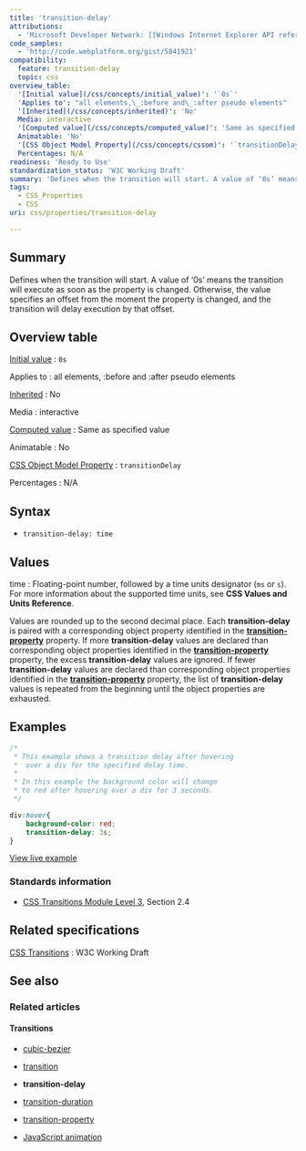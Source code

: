 ```yaml
---
title: 'transition-delay'
attributions:
  - 'Microsoft Developer Network: [[Windows Internet Explorer API reference](http://msdn.microsoft.com/en-us/library/ie/hh828809%28v=vs.85%29.aspx) Article]'
code_samples:
  - 'http://code.webplatform.org/gist/5841921'
compatibility:
  feature: transition-delay
  topic: css
overview_table:
  '[Initial value](/css/concepts/initial_value)': '`0s`'
  'Applies to': "all elements,\_:before and\_:after pseudo elements"
  '[Inherited](/css/concepts/inherited)': 'No'
  Media: interactive
  '[Computed value](/css/concepts/computed_value)': 'Same as specified value'
  Animatable: 'No'
  '[CSS Object Model Property](/css/concepts/cssom)': '`transitionDelay`'
  Percentages: N/A
readiness: 'Ready to Use'
standardization_status: 'W3C Working Draft'
summary: 'Defines when the transition will start. A value of ‘0s’ means the transition will execute as soon as the property is changed. Otherwise, the value specifies an offset from the moment the property is changed, and the transition will delay execution by that offset.'
tags:
  - CSS_Properties
  - CSS
uri: css/properties/transition-delay

---
```

## Summary

Defines when the transition will start. A value of ‘0s’ means the transition will execute as soon as the property is changed. Otherwise, the value specifies an offset from the moment the property is changed, and the transition will delay execution by that offset.

## Overview table

[Initial value](/css/concepts/initial_value)
:   `0s`

Applies to
:   all elements, :before and :after pseudo elements

[Inherited](/css/concepts/inherited)
:   No

Media
:   interactive

[Computed value](/css/concepts/computed_value)
:   Same as specified value

Animatable
:   No

[CSS Object Model Property](/css/concepts/cssom)
:   `transitionDelay`

Percentages
:   N/A

## Syntax

-   `transition-delay: time`

## Values

time
:   Floating-point number, followed by a time units designator (`ms` or `s`). For more information about the supported time units, see **CSS Values and Units Reference**.

Values are rounded up to the second decimal place. Each **transition-delay** is paired with a corresponding object property identified in the [**transition-property**](/css/properties/transition-property) property. If more **transition-delay** values are declared than corresponding object properties identified in the [**transition-property**](/css/properties/transition-property) property, the excess **transition-delay** values are ignored. If fewer **transition-delay** values are declared than corresponding object properties identified in the [**transition-property**](/css/properties/transition-property) property, the list of **transition-delay** values is repeated from the beginning until the object properties are exhausted.

## Examples

``` css
/*
 * This example shows a transition delay after hovering
 *  over a div for the specified delay time.
 *
 * In this example the background color will change
 * to red after hovering over a div for 3 seconds.
 */

div:hover{
    background-color: red;
    transition-delay: 3s;
}
```

[View live example](http://code.webplatform.org/gist/5841921)

### Standards information

-   [CSS Transitions Module Level 3](http://go.microsoft.com/fwlink/p/?linkid=223140), Section 2.4

## Related specifications

[CSS Transitions](http://www.w3.org/TR/2009/WD-css3-transitions-20091201/)
:   W3C Working Draft

## See also

### Related articles

#### Transitions

-   [cubic-bezier](/css/functions/cubic-bezier)

-   [transition](/css/properties/transition)

-   **transition-delay**

-   [transition-duration](/css/properties/transition-duration)

-   [transition-property](/css/properties/transition-property)

-   [JavaScript animation](/tutorials/animation_in_javascript_2)
